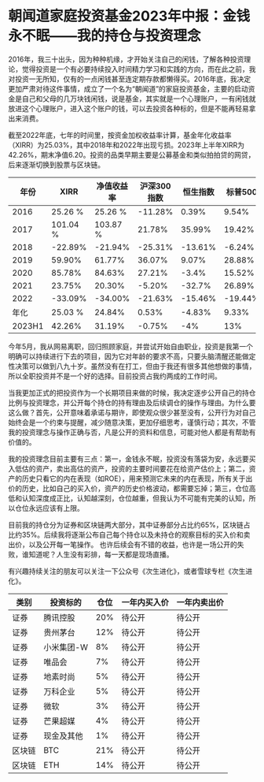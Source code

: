 
# 朝闻道家庭投资基金2023年中报：金钱永不眠——我的持仓与投资理念
2016年，我三十出头，因为种种机缘，才开始关注自己的闲钱，了解各种投资理论，觉得投资是一个有必要持续投入时间精力学习和实践的方向，而在此之前，我对投资一无所知，仅有的一点闲钱甚至连定期存款都懒得买。2016年底，我决定更加严肃对待这件事情，成立了一个名为“朝闻道”的家庭投资基金，主要的启动资金是自己和父母的几万块钱闲钱，说是基金，其实就是一个心理账户，一有闲钱就放进这个心理账户，进入这个账户的钱，可以去投资各种标的，但是不能再轻易拿出来消费。

截至2022年底，七年的时间里，按资金加权收益率计算，基金年化收益率（XIRR）为25.03%，其中2018年和2022年出现亏损。2023年上半年XIRR为42.26%，期末净值6.20。投资的品类早期主要是公募基金和类似拍拍贷的网贷，后来逐渐切换到股票与区块链。

| 年份   | XIRR | 净值收益率 | 沪深300指数 | 恒生指数 | 标普500 |
| -------- | ---------------------- | ------------------------ | ----------- | -------- | ------- |
| 2016     | 25.26 %                | 25.26 %                  | -11.28%     | 0.39%    | 9.54%   |
| 2017     | 101.04 %               | 103.87 %                 | 21.78%      | 35.99%   | 19.42%  |
| 2018     | -22.89%                | -21.94%                  | -25.31%     | -13.61%  | -6.24%  |
| 2019     | 59.90%                 | 61.77%                   | 36.07%      | 9.07%    | 28.88%  |
| 2020     | 85.78%                 | 84.63%                   | 27.21%      | -3.4%    | 15.52%  |
| 2021     | 23.75%                 | 20.30%                   | -5.20%      | -32.7%   | 26.89%  |
| 2022     | -33.09%                | -34.00%                  | -21.63%     | -15.46%  | -19.44% |
| 年化   | 25.03 %                | 24.84%                   | 0.53%       | -4.83%   | 9.33%   |
| 2023H1   |  42.26%            |    31.19%                     |  -0.75%    | -4%         |13%    |

今年5月，我从网易离职，回归照顾家庭，并尝试开始自由职业，投资是我第一个明确可以持续进行下去的项目，因为它对年龄的要求不高，只要头脑清醒还能做定性决策可以做到八九十岁。虽然没有在打工，但由于我还有很多其他想做的事情，所以全职投资并不是一个好的选择。目前投资占我约两成的工作时间。

当我更加正式的把投资作为一个长期项目来做的时候，我决定逐步公开自己的持仓比例与投资理念，并公开每个持仓的持有理由及后续调仓的操作与理由。为什么要这么做？首先，公开意味着承诺与期许，即使观众很少甚至没有，公开行为对自己始终会是一个约束与提醒，减少随意决策，更加仔细思考，谨慎行动；其次，不管我的投资理念与操作正确与否，凡是公开的资料和信息，可能对他人都是有帮助有价值的。

我的投资理念目前主要有三点：第一，金钱永不眠，投资没有落袋为安，永远要买入低估的资产，卖出高估的资产，投资的主要时间要花在给资产估价上；第二，资产的历史只看它的内在表现（如ROE），用来预测它未来的内在表现，所有关于出价的历史，比如自己的买入价，资产的历史价格波动，都需要忘掉；第三，仓位高低和认知深度成正比，认知越深刻，仓位越重，但我认为不可能有完美的认知，所以仓位永远应该有上限。

目前我的持仓分为证券和区块链两大部分，其中证券部分占比约65%，区块链占比约35%。后续我将逐渐公布自己每个持仓以及未持仓的观察目标的买入价和卖出价，以及公开每一笔操作。
也许后续会有不错的收益，也许是一场公开的失败，谁知道呢？人生没有彩排，每一天都是现场直播。

有兴趣持续关注的朋友可以关注一下公众号《次生进化》，或者雪球专栏《次生进化》。

| 类别   | 投资标的   | 仓位 | 一年内买入价 | 一年内卖出价 |
| ------ | ---------- | ---- | ------------ | ------------ |
| 证券   | 腾讯控股   | 20%  | 待公开       | 待公开       |
| 证券   | 贵州茅台   | 12%  | 待公开       | 待公开       |
| 证券   | 小米集团-W | 8%   | 待公开       | 待公开       |
| 证券   | 唯品会     | 7%   | 待公开       | 待公开       |
| 证券   | 地素时尚   | 5%   | 待公开       | 待公开       |
| 证券   | 万科企业   | 5%   | 待公开       | 待公开       |
| 证券   | 微软       | 3%   | 待公开       | 待公开       |
| 证券   | 芒果超媒   | 4%   | 待公开       | 待公开       |
| 证券   | 现金及其他 | 1%   | 待公开       | 待公开       |
| 区块链 | BTC        | 21%  | 待公开       | 待公开       |
| 区块链 | ETH        | 14%  | 待公开       | 待公开       |